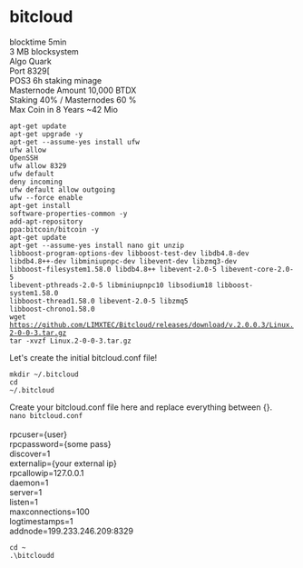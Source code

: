 # bitcloud
blocktime 5min<br>
3 MB blocksystem<br>
Algo Quark<br>
Port 8329[<br>
POS3 6h staking minage<br>
Masternode Amount 10,000 BTDX <br>
Staking 40% / Masternodes 60 %<br>
Max Coin in 8 Years ~42 Mio<br>



<code>apt-get update</code><br>
<code>apt-get upgrade -y</code><br>
<code>apt-get --assume-yes install ufw</code></br>
<code>ufw allow OpenSSH</code></br>
<code>ufw allow 8329</code></br>
<code>ufw default deny incoming</code></br>
<code>ufw default allow outgoing</code></br>
<code>ufw --force enable</code></br>
<code>apt-get install software-properties-common -y</code><br>
<code>add-apt-repository ppa:bitcoin/bitcoin -y</code><br>
<code>apt-get update</code><br>
<code>apt-get --assume-yes install nano git unzip libboost-program-options-dev libboost-test-dev libdb4.8-dev libdb4.8++-dev libminiupnpc-dev libevent-dev libzmq3-dev libboost-filesystem1.58.0 libdb4.8++ libevent-2.0-5 libevent-core-2.0-5 libevent-pthreads-2.0-5 libminiupnpc10 libsodium18 libboost-system1.58.0 libboost-thread1.58.0 libevent-2.0-5 libzmq5 libboost-chrono1.58.0</code><br>
<code>wget https://github.com/LIMXTEC/Bitcloud/releases/download/v.2.0.0.3/Linux.2-0-0-3.tar.gz</code><br>
<code>tar -xvzf Linux.2-0-0-3.tar.gz</code><br>

Let's create the initial bitcloud.conf file!</br>

<code>mkdir ~/.bitcloud</code></br>
<code>cd ~/.bitcloud</code></br>

Create your bitcloud.conf file here and replace everything between {}.</br>
<code>nano bitcloud.conf</code></br>
</br>
rpcuser={user}</br>
rpcpassword={some pass}</br>
discover=1</br>
externalip={your external ip}</br>
rpcallowip=127.0.0.1</br>
daemon=1</br>
server=1</br>
listen=1</br>
maxconnections=100</br>
logtimestamps=1</br>
addnode=199.233.246.209:8329</br>
  
<code>cd ~</code></br>
<code>.\bitcloudd</code></br>
